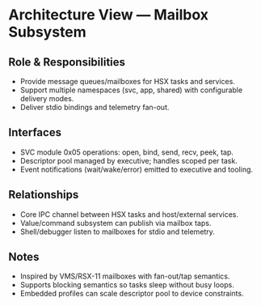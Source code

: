 # Architecture View — Mailbox Subsystem

## Role & Responsibilities
- Provide message queues/mailboxes for HSX tasks and services.
- Support multiple namespaces (svc, app, shared) with configurable delivery modes.
- Deliver stdio bindings and telemetry fan-out.

## Interfaces
- SVC module 0x05 operations: open, bind, send, recv, peek, tap.
- Descriptor pool managed by executive; handles scoped per task.
- Event notifications (wait/wake/error) emitted to executive and tooling.

## Relationships
- Core IPC channel between HSX tasks and host/external services.
- Value/command subsystem can publish via mailbox taps.
- Shell/debugger listen to mailboxes for stdio and telemetry.

## Notes
- Inspired by VMS/RSX-11 mailboxes with fan-out/tap semantics.
- Supports blocking semantics so tasks sleep without busy loops.
- Embedded profiles can scale descriptor pool to device constraints.
